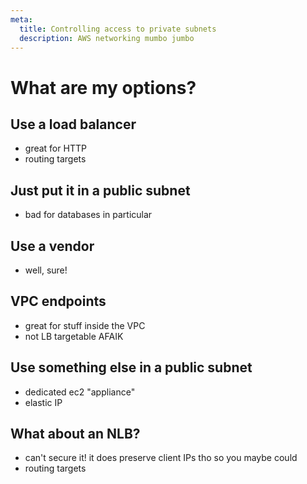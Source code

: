 ```yaml
---
meta:
  title: Controlling access to private subnets
  description: AWS networking mumbo jumbo
---
```


# What are my options?

## Use a load balancer

- great for HTTP
- routing targets

## Just put it in a public subnet

- bad for databases in particular

## Use a vendor

- well, sure!

## VPC endpoints

- great for stuff inside the VPC
- not LB targetable AFAIK

## Use something else in a public subnet

- dedicated ec2 "appliance"
- elastic IP

## What about an NLB?

- can't secure it! it does preserve client IPs tho so you maybe could
- routing targets
